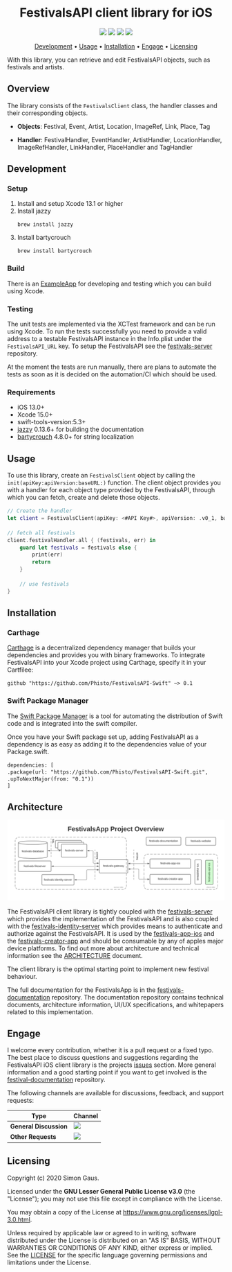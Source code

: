<h1 align="center">
FestivalsAPI client library for iOS
</h1>

<p align="center">
    <a href="https://github.com/festivals-app/festivals-api-ios/commits/" title="Last Commit"><img src="https://img.shields.io/github/last-commit/festivals-app/festivals-api-ios?style=flat"></a>
    <a href="https://github.com/festivals-app/festivals-api-ios/issues" title="Open Issues"><img src="https://img.shields.io/github/issues/festivals-app/festivals-api-ios?style=flat"></a>
    <a href="https://github.com/Carthage/Carthage" title="License"><img src="https://img.shields.io/badge/Carthage-compatible-4BC51D.svg?style=flat"></a>
    <a href="./LICENSE" title="License"><img src="https://img.shields.io/github/license/festivals-app/festivals-api-ios.svg"></a>
</p>

<p align="center">
  <a href="#development">Development</a> •
  <a href="#usage">Usage</a> •
  <a href="#installation">Installation</a> •
  <a href="#engage">Engage</a> •
  <a href="#licensing">Licensing</a>
</p>

With this library, you can retrieve and edit FestivalsAPI objects, such as festivals and artists.

## Overview

The library consists of the `FestivalsClient` class, the handler classes and their corresponding objects.

* **Objects**: Festival, Event, Artist, Location, ImageRef, Link, Place, Tag

* **Handler**: FestivalHandler, EventHandler, ArtistHandler, LocationHandler, ImageRefHandler, LinkHandler, PlaceHandler and TagHandler

## Development

### Setup

1. Install and setup Xcode 13.1 or higher
2. Install jazzy
   ```console
   brew install jazzy
   ```
3. Install bartycrouch
   ```console
   brew install bartycrouch
   ```
   
### Build
    
There is an [ExampleApp](https://github.com/Festivals-App/festivals-api-ios/tree/master/ExampleApp) for developing and testing which you can build using Xcode.
    
### Testing

The unit tests are implemented via the XCTest framework and can be run using Xcode. To run the tests successfully you need to provide a valid address to a testable FestivalsAPI instance in the Info.plist under the `FestivalsAPI_URL` key. To setup the FestivalsAPI see the [festivals-server](https://github.com/Festivals-App/festivals-server) repository.

At the moment the tests are run manually, there are plans to automate the tests as soon as it is decided on the automation/CI which should be used. 

### Requirements

-  iOS 13.0+
-  Xcode 15.0+
-  swift-tools-version:5.3+
-  [jazzy](https://github.com/realm/jazzy) 0.13.6+ for building the documentation
-  [bartycrouch](https://github.com/Flinesoft/BartyCrouch) 4.8.0+ for string localization

## Usage

To use this library, create an `FestivalsClient` object by calling the `init(apiKey:apiVersion:baseURL:)` function. The client object provides you with a handler for each object type provided by the FestivalsAPI, through which you can fetch, create and delete those objects.

```swift
// Create the handler
let client = FestivalsClient(apiKey: <#API Key#>, apiVersion: .v0_1, baseURL: <#API URL#>)

// fetch all festivals
client.festivalHandler.all { (festivals, err) in
    guard let festivals = festivals else {
        print(err)
        return
    }
    
    // use festivals
}
```

## Installation

### Carthage

[Carthage](https://github.com/Carthage/Carthage) is a decentralized dependency manager that builds your dependencies and provides you with binary frameworks. To integrate FestivalsAPI into your Xcode project using Carthage, specify it in your Cartfilee:

```ogdl
github "https://github.com/Phisto/FestivalsAPI-Swift" ~> 0.1
```

### Swift Package Manager

The [Swift Package Manager](https://swift.org/package-manager/) is a tool for automating the distribution of Swift code and is integrated into the swift compiler.

Once you have your Swift package set up, adding FestivalsAPI as a dependency is as easy as adding it to the dependencies value of your Package.swift.

```ogdl
dependencies: [
.package(url: "https://github.com/Phisto/FestivalsAPI-Swift.git", .upToNextMajor(from: "0.1"))
]
```

## Architecture

![Figure 1: Architecture Overview Highlighted](https://github.com/Festivals-App/festivals-documentation/blob/main/images/architecture/overview_api_ios.png "Figure 1: Architecture Overview Highlighted")

The FestivalsAPI client library is tightly coupled with the [festivals-server](https://github.com/Festivals-App/festivals-server) which provides the implementation of the FestivalsAPI and is also coupled with the [festivals-identity-server](https://github.com/Festivals-App/festivals-identity-server) which provides means to authenticate and authorize against the FestivalsAPI. It is used by the [festivals-app-ios](https://github.com/Festivals-App/festivals-app-ios) and the [festivals-creator-app](https://github.com/Festivals-App/festivals-creator-app) and should be consumable by any of apples major device platforms. To find out more about architecture and technical information see the [ARCHITECTURE](./ARCHITECTURE.md) document.

The client library is the optimal starting point to implement new festival behaviour.

The full documentation for the FestivalsApp is in the [festivals-documentation](https://github.com/festivals-app/festivals-documentation) repository. The documentation repository contains technical documents, architecture information, UI/UX specifications, and whitepapers related to this implementation.

## Engage

I welcome every contribution, whether it is a pull request or a fixed typo. The best place to discuss questions and suggestions regarding the FestivalsAPI iOS client library is the projects [issues](https://github.com/Festivals-App/festivals-api-ios/issues) section. More general information and a good starting point if you want to get involved is the [festival-documentation](https://github.com/Festivals-App/festivals-documentation) repository.

The following channels are available for discussions, feedback, and support requests:

| Type                     | Channel                                                |
| ------------------------ | ------------------------------------------------------ |
| **General Discussion**   | <a href="https://github.com/festivals-app/festivals-documentation/issues/new/choose" title="General Discussion"><img src="https://img.shields.io/github/issues/festivals-app/festivals-documentation/question.svg?style=flat-square"></a> </a>   |
| **Other Requests**    | <a href="mailto:simon.cay.gaus@gmail.com" title="Email me"><img src="https://img.shields.io/badge/email-Simon-green?logo=mail.ru&style=flat-square&logoColor=white"></a>   |

## Licensing

Copyright (c) 2020 Simon Gaus.

Licensed under the **GNU Lesser General Public License v3.0** (the "License"); you may not use this file except in compliance with the License.

You may obtain a copy of the License at https://www.gnu.org/licenses/lgpl-3.0.html.

Unless required by applicable law or agreed to in writing, software distributed under the License is distributed on an "AS IS" BASIS, WITHOUT WARRANTIES OR CONDITIONS OF ANY KIND, either express or implied. See the [LICENSE](./LICENSE) for the specific language governing permissions and limitations under the License.

